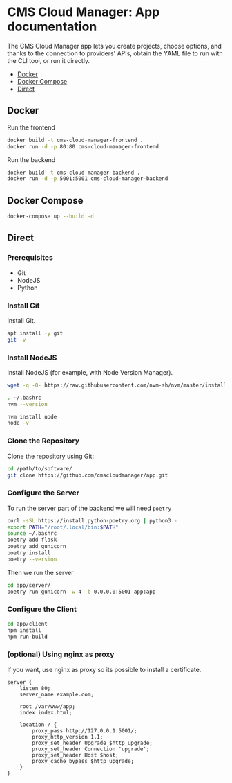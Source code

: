# CMS Cloud Manager: App documentation

The CMS Cloud Manager app lets you create projects, choose options, and thanks to the connection to providers' APIs, obtain the YAML file to run with the CLI tool, or run it directly.

- [Docker](#docker)
- [Docker Compose](#docker-compose)
- [Direct](#direct)

## Docker

Run the frontend

```bash
docker build -t cms-cloud-manager-frontend .
docker run -d -p 80:80 cms-cloud-manager-frontend
```

Run the backend

```bash
docker build -t cms-cloud-manager-backend .
docker run -d -p 5001:5001 cms-cloud-manager-backend
```

## Docker Compose

```bash
docker-compose up --build -d
```

## Direct

### Prerequisites

- Git
- NodeJS
- Python

### Install Git

Install Git.

```bash
apt install -y git
git -v
```

### Install NodeJS

Install NodeJS (for example, with Node Version Manager).

```bash
wget -q -O- https://raw.githubusercontent.com/nvm-sh/nvm/master/install.sh | bash

. ~/.bashrc
nvm --version

nvm install node
node -v
```

### Clone the Repository

Clone the repository using Git:

```bash
cd /path/to/software/
git clone https://github.com/cmscloudmanager/app.git
```

### Configure the Server

To run the server part of the backend we will need `poetry`

```bash
curl -sSL https://install.python-poetry.org | python3 -
export PATH="/root/.local/bin:$PATH"
source ~/.bashrc
poetry add flask
poetry add gunicorn
poetry install
poetry --version
```

Then we run the server

```bash
cd app/server/
poetry run gunicorn -w 4 -b 0.0.0.0:5001 app:app
```

### Configure the Client

```bash
cd app/client
npm install
npm run build
```

### (optional) Using nginx as proxy

If you want, use nginx as proxy so its possible to install a certificate.

```nginx
server {
    listen 80;
    server_name example.com;

    root /var/www/app;
    index index.html;

    location / {
        proxy_pass http://127.0.0.1:5001/;
        proxy_http_version 1.1;
        proxy_set_header Upgrade $http_upgrade;
        proxy_set_header Connection 'upgrade';
        proxy_set_header Host $host;
        proxy_cache_bypass $http_upgrade;
    }
}
```
